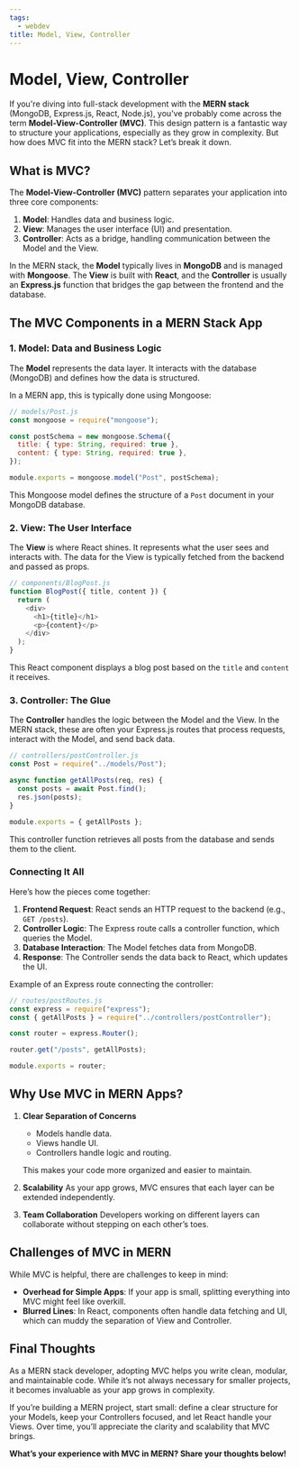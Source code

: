 ```yaml
---
tags:
  - webdev
title: Model, View, Controller
---
```


# Model, View, Controller

If you're diving into full-stack development with the **MERN stack** (MongoDB, Express.js, React, Node.js), you've probably come across the term **Model-View-Controller (MVC)**. This design pattern is a fantastic way to structure your applications, especially as they grow in complexity. But how does MVC fit into the MERN stack? Let’s break it down.

## What is MVC?

The **Model-View-Controller (MVC)** pattern separates your application into three core components:

1. **Model**: Handles data and business logic.
2. **View**: Manages the user interface (UI) and presentation.
3. **Controller**: Acts as a bridge, handling communication between the Model and the View.

In the MERN stack, the **Model** typically lives in **MongoDB** and is managed with **Mongoose**. The **View** is built with **React**, and the **Controller** is usually an **Express.js** function that bridges the gap between the frontend and the database.

## The MVC Components in a MERN Stack App

### 1. **Model**: Data and Business Logic

The **Model** represents the data layer. It interacts with the database (MongoDB) and defines how the data is structured.

In a MERN app, this is typically done using Mongoose:

```javascript
// models/Post.js
const mongoose = require("mongoose");

const postSchema = new mongoose.Schema({
  title: { type: String, required: true },
  content: { type: String, required: true },
});

module.exports = mongoose.model("Post", postSchema);
```

This Mongoose model defines the structure of a `Post` document in your MongoDB database.

### 2. **View**: The User Interface

The **View** is where React shines. It represents what the user sees and interacts with. The data for the View is typically fetched from the backend and passed as props.

```javascript
// components/BlogPost.js
function BlogPost({ title, content }) {
  return (
    <div>
      <h1>{title}</h1>
      <p>{content}</p>
    </div>
  );
}
```

This React component displays a blog post based on the `title` and `content` it receives.

### 3. **Controller**: The Glue

The **Controller** handles the logic between the Model and the View. In the MERN stack, these are often your Express.js routes that process requests, interact with the Model, and send back data.

```javascript
// controllers/postController.js
const Post = require("../models/Post");

async function getAllPosts(req, res) {
  const posts = await Post.find();
  res.json(posts);
}

module.exports = { getAllPosts };
```

This controller function retrieves all posts from the database and sends them to the client.

### Connecting It All

Here’s how the pieces come together:

1. **Frontend Request**: React sends an HTTP request to the backend (e.g., `GET /posts`).
2. **Controller Logic**: The Express route calls a controller function, which queries the Model.
3. **Database Interaction**: The Model fetches data from MongoDB.
4. **Response**: The Controller sends the data back to React, which updates the UI.

Example of an Express route connecting the controller:

```javascript
// routes/postRoutes.js
const express = require("express");
const { getAllPosts } = require("../controllers/postController");

const router = express.Router();

router.get("/posts", getAllPosts);

module.exports = router;
```

## Why Use MVC in MERN Apps?

1. **Clear Separation of Concerns**
   - Models handle data.
   - Views handle UI.
   - Controllers handle logic and routing.

   This makes your code more organized and easier to maintain.

2. **Scalability**
   As your app grows, MVC ensures that each layer can be extended independently.

3. **Team Collaboration**
   Developers working on different layers can collaborate without stepping on each other’s toes.

## Challenges of MVC in MERN

While MVC is helpful, there are challenges to keep in mind:

- **Overhead for Simple Apps**: If your app is small, splitting everything into MVC might feel like overkill.
- **Blurred Lines**: In React, components often handle data fetching and UI, which can muddy the separation of View and Controller.

## Final Thoughts

As a MERN stack developer, adopting MVC helps you write clean, modular, and maintainable code. While it’s not always necessary for smaller projects, it becomes invaluable as your app grows in complexity.

If you’re building a MERN project, start small: define a clear structure for your Models, keep your Controllers focused, and let React handle your Views. Over time, you’ll appreciate the clarity and scalability that MVC brings.

**What’s your experience with MVC in MERN? Share your thoughts below!**
